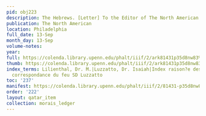 ```yaml
---
pid: obj223
description: The Hebrews. [Letter] To the Editor of The North American.
publication: The North American
location: Philadelphia
full_date: 13-Sep
month_day: 13-Sep
volume-notes:
year:
full: https://colenda.library.upenn.edu/phalt/iiif/2/ark81431p35d8nw83%2FSHA256E-s7654538--3487579c8e8785868b480e0125dc27195ec1fd09a4264bd5a2ef4362855f06f9.jpeg/full/3500,/0/default.jpg
thumb: https://colenda.library.upenn.edu/phalt/iiif/2/ark81431p35d8nw83%2FSHA256E-s7654538--3487579c8e8785868b480e0125dc27195ec1fd09a4264bd5a2ef4362855f06f9.jpeg/full/!200,200/0/default.jpg
index_terms: Lilienthal, Dr. M.|Luzzatto, Dr. Isaiah|Index raison?e des livres de
  correspondance du feu SD Luzzatto
toc: '237'
manifest: https://colenda.library.upenn.edu/phalt/iiif/2/81431-p35d8nw83/manifest
order: '222'
layout: qatar_item
collection: morais_ledger
---
```

